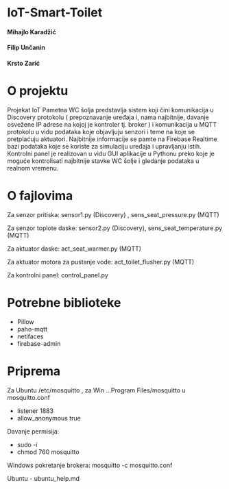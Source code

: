 # IoT-Smart-Toilet

#### Mihajlo Karadžić
#### Filip Unčanin
#### Krsto Zarić

# O projektu
Projekat IoT Pametna WC šolja predstavlja sistem koji čini komunikacija u Discovery protokolu 
( prepoznavanje uređaja i, nama najbitnije, davanje osvežene IP adrese na kojoj je kontroler tj. broker ) 
i komunikacija u MQTT protokolu u vidu podataka koje objavljuju senzori i teme na koje se pretplaćuju aktuatori.
Najbitnije informacije se pamte na Firebase Realtime bazi podataka koje se koriste za simulaciju uređaja i upravljanju istih.
Kontrolni panel je realizovan u vidu GUI aplikacije u Pythonu preko koje je moguće kontrolisati najbitnije stavke WC šolje 
i gledanje podataka u realnom vremenu.

# O fajlovima

Za senzor pritiska:
	sensor1.py (Discovery) , sens_seat_pressure.py (MQTT)
	
Za senzor toplote daske:
	sensor2.py (Discovery), sens_seat_temperature.py (MQTT)

Za aktuator daske:
	act_seat_warmer.py (MQTT)

Za aktuator motora za pustanje vode:
	act_toilet_flusher.py (MQTT)
	
Za kontrolni panel:
	control_panel.py

# Potrebne biblioteke

- Pillow
- paho-mqtt
- netifaces
- firebase-admin

# Priprema

Za Ubuntu /etc/mosquitto , za Win  ...Program Files/mosquitto           u mosquitto.conf

- listener 1883
- allow_anonymous true

Davanje permisija:
- sudo -i
- chmod 760 mosquitto

Windows pokretanje brokera: mosquitto -c mosquitto.conf 

Ubuntu - ubuntu_help.md

